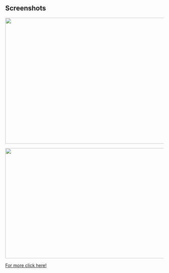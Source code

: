 ## Screenshots

 <p align="center">
  <img width="800" height="400" src="https://github.com/ItsSuru/Data-Science-Business-Analytics-Tasks/blob/master/screenshots/Screenshot221.jpg">
 </p>
 
  <p align="center">
  <img width="800" height="350" src="https://github.com/ItsSuru/Data-Science-Business-Analytics-Tasks/blob/master/screenshots/Screenshot230.jpg">
 </p>
 
<a href="https://github.com/ItsSuru/Data-Science-Business-Analytics-Tasks/tree/master/screenshots">For more click here!<a/>
